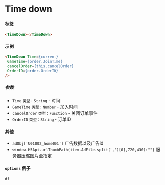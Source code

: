 # Time down 
#### 标签 
```html 
<TimeDown></TimeDown> 
``` 
#### 示例 
```html 
<TimeDown Time={current}
 GameTime={order.JoinTime}
 cancelOrder={this.cancelOrder}
 OrderID={order.OrderID}
/> 
``` 
##### 参数 
* `Time` `类型：String` - 时间 
* `GameTime` `类型：Number` - 加入时间
* `cancelOrder` `类型：Function` - 关闭订单事件
* `OrderID` `类型：String` - 订单ID

#### 其他 
* `adObj['U01002_home001']` 广告数据以及广告id 
* `window.H5Api.urlThumbPath(item.AdFile.split(',')[0],720,430):""}` 服务器压缩图片至指定 

#### `options` 例子 
```js 
df 
```
